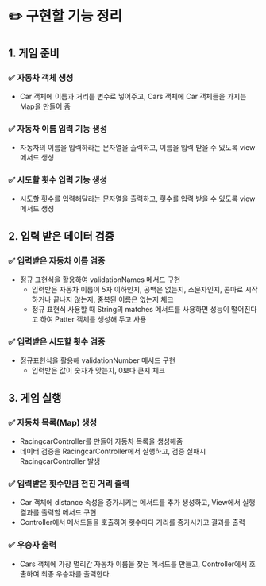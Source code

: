 # ✏️ 구현할 기능 정리
## 1. 게임 준비
### ✅ 자동차 객체 생성
- Car 객체에 이름과 거리를 변수로 넣어주고, Cars 객체에 Car 객체들을 가지는 Map을 만들어 줌 
### ✅ 자동차 이름 입력 기능 생성
- 자동차의 이름을 입력하라는 문자열을 출력하고, 이름을 입력 받을 수 있도록 view 메서드 생성
### ✅ 시도할 횟수 입력 기능 생성
- 시도할 횟수를 입력해달라는 문자열을 출력하고, 횟수를 입력 받을 수 있도록 view 메서드 생성
## 2. 입력 받은 데이터 검증
### ✅ 입력받은 자동차 이름 검증
- 정규 표현식을 활용하여 validationNames 메서드 구현
  - 입력받은 자동차 이름이 5자 이하인지, 공백은 없는지, 소문자인지, 콤마로 시작하거나 끝나지 않는지, 중복된 이름은 없는지 체크
  - 정규 표현식 사용할 때 String의 matches 메서드를 사용하면 성능이 떨어진다고 하여 Patter 객체를 생성해 두고 사용 
### ✅ 입력받은 시도할 횟수 검증
- 정규표현식을 활용해 validationNumber 메서드 구현
  - 입력받은 값이 숫자가 맞는지, 0보다 큰지 체크
## 3. 게임 실행
### ✅ 자동차 목록(Map) 생성
- RacingcarController를 만들어 자동차 목록을 생성해줌
- 데이터 검증을 RacingcarController에서 실행하고, 검증 실패시 RacingcarController 발생
### ✅ 입력받은 횟수만큼 전진 거리 출력
- Car 객체에 distance 속성을 증가시키는 메서드를 추가 생성하고, View에서 실행 결과를 출력할 메서드 구현
- Controller에서 메서드들을 호출하여 횟수마다 거리를 증가시키고 결과를 출력
### ✅ 우승자 출력 
- Cars 객체에 가장 멀리간 자동차 이름을 찾는 메서드를 만들고, Controller에서 호출하여 최종 우승자를 출력한다.